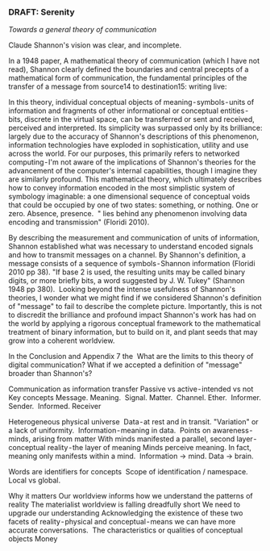 ### DRAFT: Serenity
_Towards a general theory of communication_


Claude Shannon's vision was clear, and incomplete.

In a 1948 paper, A mathematical theory of communication (which I have not read), Shannon clearly defined the boundaries and central precepts of a mathematical form of communication, the fundamental principles of the transfer of a message from source14 to destination15:
writing live:


In this theory, individual conceptual objects of meaning - symbols - units of information and fragments of other informational or conceptual entities - bits, discrete in the virtual space, can be transferred or sent and received, perceived and interpreted. Its simplicity was surpassed only by its brilliance: largely due to the accuracy of Shannon's descriptions of this phenomenon, information technologies have exploded in sophistication, utility and use across the world. For our purposes, this primarily refers to networked computing - I'm not aware of the implications of Shannon's theories for the advancement of the computer's internal capabilities, though I imagine they are similarly profound.
This mathematical theory, which ultimately describes how to convey information encoded in the most simplistic system of symbology imaginable: a one dimensional sequence of conceptual voids that could be occupied by one of two states: something, or nothing. One or zero. Absence, presence.
 " lies behind any phenomenon involving data encoding and transmission" (Floridi 2010).


By describing the measurement and communication of units of information, Shannon established what was necessary to understand encoded signals and how to transmit messages on a channel. By Shannon's definition, a message consists of a sequence of symbols - Shannon information (Floridi 2010 pp 38). "If base 2 is used, the resulting units may be called binary digits, or more briefly bits, a word suggested by J. W. Tukey" (Shannon 1948 pp 380). 
Looking beyond the intense usefulness of Shannon's theories, I wonder what we might find if we considered Shannon's definition of "message" to fail to describe the complete picture. Importantly, this is not to discredit the brilliance and profound impact Shannon's work has had on the world by applying a rigorous conceptual framework to the mathematical treatment of binary information, but to build on it, and plant seeds that may grow into a coherent worldview.


In the Conclusion and Appendix 7 the 
What are the limits to this theory of digital communication?  What if we accepted a definition of "message" broader than Shannon's?


Communication as information transfer
Passive vs active - intended vs not
Key concepts
Message. Meaning. 
Signal. Matter. 
Channel. Ether. 
Informer. Sender. 
Informed. Receiver

Heterogeneous physical universe 
Data - at rest and in transit. "Variation" or a lack of uniformity. 
Information - meaning in data. 
Points on awareness - minds, arising from matter
With minds manifested a parallel, second layer - conceptual reality - the layer of meaning
Minds perceive meaning. In fact, meaning only manifests within a mind. 
Information -> mind. Data -> brain. 


Words are identifiers for concepts 
Scope of identification / namespace. Local vs global. 


Why it matters
Our worldview informs how we understand the patterns of reality
The materialist worldview is falling dreadfully short
We need to upgrade our understanding
Acknowledging the existence of these two facets of reality - physical and conceptual - means we can have more accurate conversations. 
The characteristics or qualities of conceptual objects
Money
